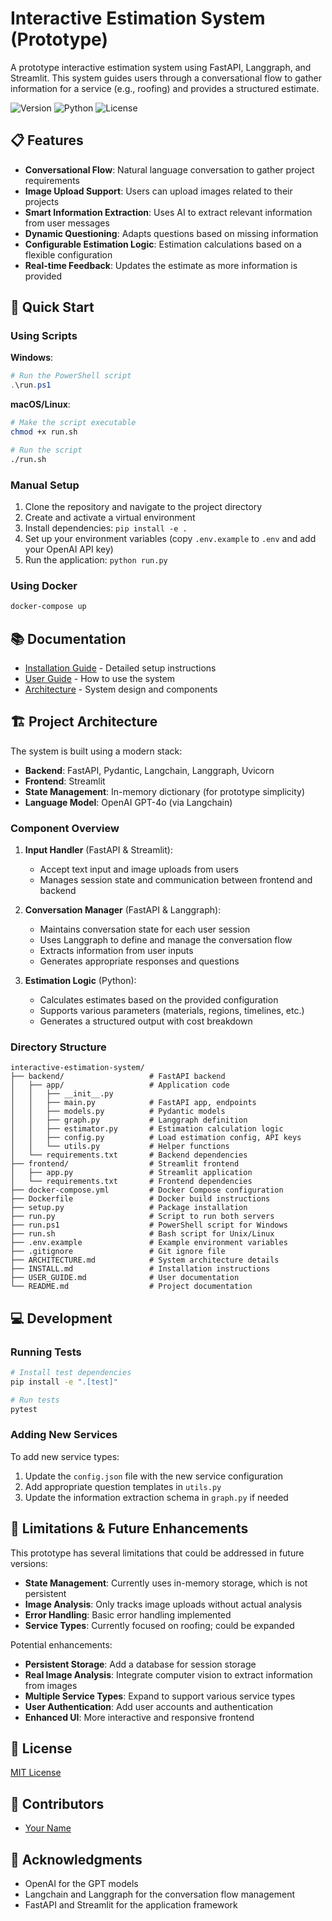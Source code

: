# Interactive Estimation System (Prototype)

A prototype interactive estimation system using FastAPI, Langgraph, and Streamlit. This system guides users through a conversational flow to gather information for a service (e.g., roofing) and provides a structured estimate.

![Version](https://img.shields.io/badge/version-0.1.0-blue)
![Python](https://img.shields.io/badge/python-3.11%2B-blue)
![License](https://img.shields.io/badge/license-MIT-green)

## 📋 Features

- **Conversational Flow**: Natural language conversation to gather project requirements
- **Image Upload Support**: Users can upload images related to their projects
- **Smart Information Extraction**: Uses AI to extract relevant information from user messages
- **Dynamic Questioning**: Adapts questions based on missing information
- **Configurable Estimation Logic**: Estimation calculations based on a flexible configuration
- **Real-time Feedback**: Updates the estimate as more information is provided

## 🚀 Quick Start

### Using Scripts

**Windows**:
```powershell
# Run the PowerShell script
.\run.ps1
```

**macOS/Linux**:
```bash
# Make the script executable
chmod +x run.sh

# Run the script
./run.sh
```

### Manual Setup

1. Clone the repository and navigate to the project directory
2. Create and activate a virtual environment
3. Install dependencies: `pip install -e .`
4. Set up your environment variables (copy `.env.example` to `.env` and add your OpenAI API key)
5. Run the application: `python run.py`

### Using Docker

```bash
docker-compose up
```

## 📚 Documentation

- [Installation Guide](INSTALL.md) - Detailed setup instructions
- [User Guide](USER_GUIDE.md) - How to use the system
- [Architecture](ARCHITECTURE.md) - System design and components

## 🏗️ Project Architecture

The system is built using a modern stack:

- **Backend**: FastAPI, Pydantic, Langchain, Langgraph, Uvicorn
- **Frontend**: Streamlit
- **State Management**: In-memory dictionary (for prototype simplicity)
- **Language Model**: OpenAI GPT-4o (via Langchain)

### Component Overview

1. **Input Handler** (FastAPI & Streamlit):
   - Accept text input and image uploads from users
   - Manages session state and communication between frontend and backend

2. **Conversation Manager** (FastAPI & Langgraph):
   - Maintains conversation state for each user session
   - Uses Langgraph to define and manage the conversation flow
   - Extracts information from user inputs
   - Generates appropriate responses and questions

3. **Estimation Logic** (Python):
   - Calculates estimates based on the provided configuration
   - Supports various parameters (materials, regions, timelines, etc.)
   - Generates a structured output with cost breakdown

### Directory Structure

```
interactive-estimation-system/
├── backend/                   # FastAPI backend
│   ├── app/                   # Application code
│   │   ├── __init__.py        
│   │   ├── main.py            # FastAPI app, endpoints
│   │   ├── models.py          # Pydantic models
│   │   ├── graph.py           # Langgraph definition
│   │   ├── estimator.py       # Estimation calculation logic
│   │   ├── config.py          # Load estimation config, API keys
│   │   └── utils.py           # Helper functions
│   └── requirements.txt       # Backend dependencies
├── frontend/                  # Streamlit frontend
│   ├── app.py                 # Streamlit application
│   └── requirements.txt       # Frontend dependencies
├── docker-compose.yml         # Docker Compose configuration
├── Dockerfile                 # Docker build instructions
├── setup.py                   # Package installation
├── run.py                     # Script to run both servers
├── run.ps1                    # PowerShell script for Windows
├── run.sh                     # Bash script for Unix/Linux
├── .env.example               # Example environment variables
├── .gitignore                 # Git ignore file
├── ARCHITECTURE.md            # System architecture details
├── INSTALL.md                 # Installation instructions
├── USER_GUIDE.md              # User documentation
└── README.md                  # Project documentation
```

## 💻 Development

### Running Tests

```bash
# Install test dependencies
pip install -e ".[test]"

# Run tests
pytest
```

### Adding New Services

To add new service types:

1. Update the `config.json` file with the new service configuration
2. Add appropriate question templates in `utils.py`
3. Update the information extraction schema in `graph.py` if needed

## 🚧 Limitations & Future Enhancements

This prototype has several limitations that could be addressed in future versions:

- **State Management**: Currently uses in-memory storage, which is not persistent
- **Image Analysis**: Only tracks image uploads without actual analysis
- **Error Handling**: Basic error handling implemented
- **Service Types**: Currently focused on roofing; could be expanded

Potential enhancements:

- **Persistent Storage**: Add a database for session storage
- **Real Image Analysis**: Integrate computer vision to extract information from images
- **Multiple Service Types**: Expand to support various service types
- **User Authentication**: Add user accounts and authentication
- **Enhanced UI**: More interactive and responsive frontend

## 📝 License

[MIT License](LICENSE)

## 👥 Contributors

- [Your Name](https://github.com/yourusername)

## 🙏 Acknowledgments

- OpenAI for the GPT models
- Langchain and Langgraph for the conversation flow management
- FastAPI and Streamlit for the application framework
